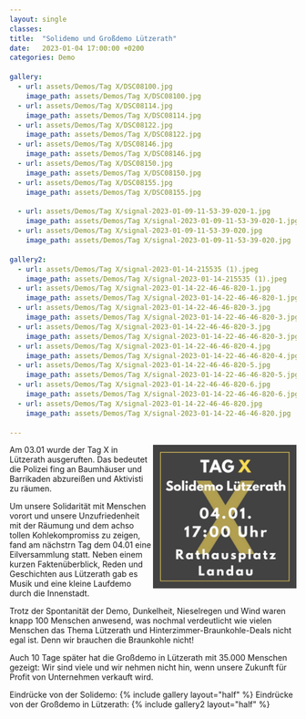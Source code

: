 ```yaml
---
layout: single
classes: 
title:  "Solidemo und Großdemo Lützerath"
date:   2023-01-04 17:00:00 +0200
categories: Demo

gallery:
  - url: assets/Demos/Tag X/DSC08100.jpg
    image_path: assets/Demos/Tag X/DSC08100.jpg
  - url: assets/Demos/Tag X/DSC08114.jpg
    image_path: assets/Demos/Tag X/DSC08114.jpg
  - url: assets/Demos/Tag X/DSC08122.jpg
    image_path: assets/Demos/Tag X/DSC08122.jpg
  - url: assets/Demos/Tag X/DSC08146.jpg
    image_path: assets/Demos/Tag X/DSC08146.jpg
  - url: assets/Demos/Tag X/DSC08150.jpg
    image_path: assets/Demos/Tag X/DSC08150.jpg
  - url: assets/Demos/Tag X/DSC08155.jpg
    image_path: assets/Demos/Tag X/DSC08155.jpg
    
  - url: assets/Demos/Tag X/signal-2023-01-09-11-53-39-020-1.jpg
    image_path: assets/Demos/Tag X/signal-2023-01-09-11-53-39-020-1.jpg
  - url: assets/Demos/Tag X/signal-2023-01-09-11-53-39-020.jpg
    image_path: assets/Demos/Tag X/signal-2023-01-09-11-53-39-020.jpg

gallery2:
  - url: assets/Demos/Tag X/signal-2023-01-14-215535 (1).jpeg
    image_path: assets/Demos/Tag X/signal-2023-01-14-215535 (1).jpeg
  - url: assets/Demos/Tag X/signal-2023-01-14-22-46-46-820-1.jpg
    image_path: assets/Demos/Tag X/signal-2023-01-14-22-46-46-820-1.jpg
  - url: assets/Demos/Tag X/signal-2023-01-14-22-46-46-820-3.jpg
    image_path: assets/Demos/Tag X/signal-2023-01-14-22-46-46-820-3.jpg
  - url: assets/Demos/Tag X/signal-2023-01-14-22-46-46-820-3.jpg
    image_path: assets/Demos/Tag X/signal-2023-01-14-22-46-46-820-3.jpg
  - url: assets/Demos/Tag X/signal-2023-01-14-22-46-46-820-4.jpg
    image_path: assets/Demos/Tag X/signal-2023-01-14-22-46-46-820-4.jpg
  - url: assets/Demos/Tag X/signal-2023-01-14-22-46-46-820-5.jpg
    image_path: assets/Demos/Tag X/signal-2023-01-14-22-46-46-820-5.jpg
  - url: assets/Demos/Tag X/signal-2023-01-14-22-46-46-820-6.jpg
    image_path: assets/Demos/Tag X/signal-2023-01-14-22-46-46-820-6.jpg
  - url: assets/Demos/Tag X/signal-2023-01-14-22-46-46-820.jpg
    image_path: assets/Demos/Tag X/signal-2023-01-14-22-46-46-820.jpg

--- 
```

<img src="https://github.com/fridaysforfuture-landau-pfalz/fridaysforfuture-landau-pfalz.github.io/blob/main/assets/Demos/Tag%20X/signal-2023-01-03-19-59-21-234.jpg?raw=true" alt="SharePic Solidemo" style="float:right;" height="50%" width="50%">

Am 03.01 wurde der Tag X in Lützerath ausgeruften. Das bedeutet die Polizei fing an Baumhäuser und Barrikaden abzureißen und Aktivisti zu räumen. <br>

Um unsere Solidarität mit Menschen vorort und unsere Unzufriedenheit mit der Räumung und dem achso tollen Kohlekompromiss zu zeigen, fand am nächstrn Tag dem 04.01 eine Eilversammlung statt. Neben einem kurzen Faktenüberblick, Reden und Geschichten aus Lützerath gab es Musik und eine kleine Laufdemo durch die Innenstadt. <br>

Trotz der Spontanität der Demo, Dunkelheit, Nieselregen und Wind waren knapp 100 Menschen anwesend, was nochmal verdeutlicht wie vielen Menschen das Thema Lützerath und Hinterzimmer-Braunkohle-Deals nicht egal ist. Denn wir brauchen die Braunkohle nicht! <br>

Auch 10 Tage später hat die Großdemo in Lützerath mit 35.000 Menschen gezeigt: Wir sind viele und wir nehmen nicht hin, wenn unsere Zukunft für Profit von Unternehmen verkauft wird. <br>

Eindrücke von der Solidemo:
{% include gallery layout="half" %}
Eindrücke von der Großdemo in Lützerath:
{% include gallery2 layout="half" %}
